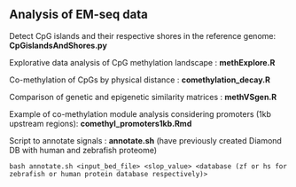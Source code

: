 ## Analysis of EM-seq data

Detect CpG islands and their respective shores in the reference genome: **CpGislandsAndShores.py**

Explorative data analysis of CpG methylation landscape : **methExplore.R**

Co-methylation of CpGs by physical distance : **comethylation_decay.R**

Comparison of genetic and epigenetic similarity matrices : **methVSgen.R**

Example of co-methylation module analysis considering promoters (1kb upstream regions): **comethyl_promoters1kb.Rmd**

Script to annotate signals : **annotate.sh** (have previously created Diamond DB with human and zebrafish proteome)



```{shell}
bash annotate.sh <input_bed_file> <slop_value> <database (zf or hs for zebrafish or human protein database respectively)>
```
